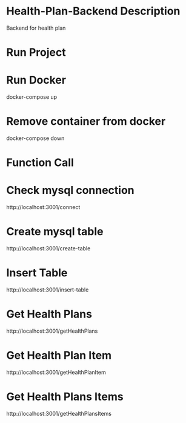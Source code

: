 # Health-Plan-Backend Description
Backend for health plan

# Run Project
# Run Docker
docker-compose up

# Remove container from docker
docker-compose down

# Function Call
# Check mysql connection
http://localhost:3001/connect

# Create mysql table
http://localhost:3001/create-table

# Insert Table
http://localhost:3001/insert-table

# Get Health Plans 
http://localhost:3001/getHealthPlans

# Get Health Plan Item
http://localhost:3001/getHealthPlanItem

# Get Health Plans Items
http://localhost:3001/getHealthPlansItems
